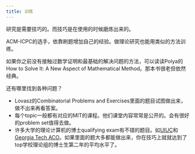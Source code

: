 ```yaml
---
title: 训练
---
```


研究是需要技巧的。而技巧是在使用的时候磨炼出来的。

ACM-ICPC的选手，依靠刷题增加自己的经验。做理论研究也能用类似的方法训练。

如果你之前没有接触过数学证明和最基础的解决问题的方法，可以读读Polya的How to Solve It: A New Aspect of Mathematical Method。那本书很老但依然经典。

还有哪里找到各种问题？

 - Lovasz的Combinatorial Problems and Exercises里面的题目试图做出来，做不出来再看答案。
 - 每个topic一般都有对应的MIT的课程。他们课堂内容常常是公开的。会有很好的problem set值得去做。
 - 许多大学的理论计算机的博士qualifying exam有不错的题目。如[UIUC](https://sarielhp.org/research/algorithms/quals/)和[Georgia Tech ACO](https://aco.gatech.edu/academics/past-examinations)。如果里面的题大多都能做出来，你在技巧上就就达到了top学校理论组的博士生第二年的平均水平了。